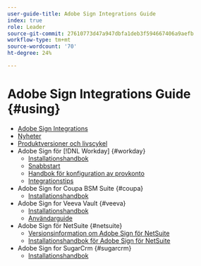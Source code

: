 ```yaml
---
user-guide-title: Adobe Sign Integrations Guide
index: true
role: Leader
source-git-commit: 27610773d47a947dbfa1deb3f594667406a9aefb
workflow-type: tm+mt
source-wordcount: '70'
ht-degree: 24%

---
```



# Adobe Sign Integrations Guide {#using}

+ [Adobe Sign Integrations](home.md)
+ [Nyheter](whats-new.md)
+ [Produktversioner och livscykel](versions.md)
+ Adobe Sign för [!DNL Workday] {#workday}
   + [Installationshandbok](workday/install.md)
   + [Snabbstart](workday/quick-start.md)
   + [Handbok för konfiguration av provkonto](workday/trial-install.md)
   + [Integrationstips](workday/tutorial-video.md)
+ Adobe Sign for Coupa BSM Suite {#coupa}
   + [Installationshandbok](coupa/install.md)
+ Adobe Sign for Veeva Vault {#veeva}
   + [Installationshandbok](veeva/install.md)
   + [Användarguide](veeva/user.md)
+ Adobe Sign för NetSuite {#netsuite}
   + [Versionsinformation om Adobe Sign för NetSuite](netsuite/release-notes.md)
   + [Installationshandbok för Adobe Sign för NetSuite](netsuite/install.md)
+ Adobe Sign for SugarCrm {#sugarcrm}
   + [Installationshandbok](sugarcrm/install.md)

